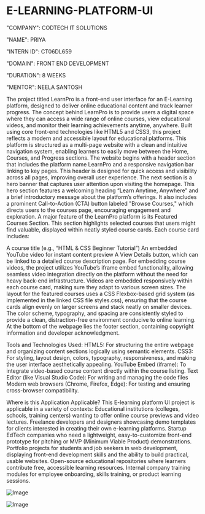 # E-LEARNING-PLATFORM-UI

"COMPANY": CODTECH IT SOLUTIONS

"NAME": PRIYA

"INTERN ID": CT06DL659

"DOMAIN": FRONT END DEVELOPMENT

"DURATION": 8 WEEKS

"MENTOR": NEELA SANTOSH

The project titled LearnPro is a front-end user interface for an E-Learning platform, designed to deliver online educational content and track learner progress. The concept behind LearnPro is to provide users a digital space where they can access a wide range of online courses, view educational videos, and monitor their learning achievements anytime, anywhere. Built using core front-end technologies like HTML5 and CSS3, this project reflects a modern and accessible layout for educational platforms.
This platform is structured as a multi-page website with a clean and intuitive navigation system, enabling learners to easily move between the Home, Courses, and Progress sections. The website begins with a header section that includes the platform name LearnPro and a responsive navigation bar linking to key pages. This header is designed for quick access and visibility across all pages, improving overall user experience.
The next section is a hero banner that captures user attention upon visiting the homepage. This hero section features a welcoming heading “Learn Anytime, Anywhere” and a brief introductory message about the platform’s offerings. It also includes a prominent Call-to-Action (CTA) button labeled "Browse Courses," which directs users to the courses page, encouraging engagement and exploration.
A major feature of the LearnPro platform is its Featured Courses Section. This section highlights selected courses that users might find valuable, displayed within neatly styled course cards. Each course card includes:

A course title (e.g., “HTML & CSS Beginner Tutorial”)
An embedded YouTube video for instant content preview
A View Details button, which can be linked to a detailed course description page.
For embedding course videos, the project utilizes YouTube’s iframe embed functionality, allowing seamless video integration directly on the platform without the need for heavy back-end infrastructure. Videos are embedded responsively within each course card, making sure they adapt to various screen sizes.
The layout for the featured courses uses a CSS Flexbox-based grid system (as implemented in the linked CSS file styles.css), ensuring that the course cards align evenly on larger screens and stack neatly on smaller devices. The color scheme, typography, and spacing are consistently styled to provide a clean, distraction-free environment conducive to online learning.
At the bottom of the webpage lies the footer section, containing copyright information and developer acknowledgment.

Tools and Technologies Used:
HTML5: For structuring the entire webpage and organizing content sections logically using semantic elements.
CSS3: For styling, layout design, colors, typography, responsiveness, and making the user interface aesthetically appealing.
YouTube Embed (iframe): To integrate video-based course content directly within the course listing.
Text Editor (like Visual Studio Code): For writing and managing the code files
Modern web browsers (Chrome, Firefox, Edge): For testing and ensuring cross-browser compatibility.

 Where is this Application Applicable?
This E-learning platform UI project is applicable in a variety of contexts:
Educational institutions (colleges, schools, training centers) wanting to offer online course previews and video lectures.
Freelance developers and designers showcasing demo templates for clients interested in creating their own e-learning platforms.
Startup EdTech companies who need a lightweight, easy-to-customize front-end prototype for pitching or MVP (Minimum Viable Product) demonstrations.
Portfolio projects for students and job seekers in web development, displaying front-end development skills and the ability to build practical, usable websites.
Open-source educational repositories where learners contribute free, accessible learning resources.
Internal company training modules for employee onboarding, skills training, or product learning sessions.


![Image](https://github.com/user-attachments/assets/2c69c494-1cd8-423a-a56f-fcae8818d7b7)

![Image](https://github.com/user-attachments/assets/b58f60aa-94bf-4b26-9a4c-79d49391f0ee)
